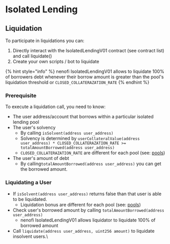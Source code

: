 # Isolated Lending

## Liquidation&#x20;

To participate in liquidations you can:

1. Directly interact with the IsolatedLendingV01 contract (see contract list) and call liquidate()
2. Create your own scripts / bot to liquidate

{% hint style="info" %}
nenofi IsolatedLendingV01 allows to liquidate 100% of borrowers debt whenever their borrow amount is greater than the pool's liquidation threshold or `CLOSED_COLLATERAZATION_RATE`
{% endhint %}

### Prerequisite

To execute a liquidation call, you need to know:

* The user address/account that borrows within a particular isolated lending pool
* The user's solvency
  * By calling `isSolvent(address user_address)`
  * Solvency is determined by `userCollateralValue(address user_address) * CLOSED_COLLATERAZATION_RATE >= totalAmountBorrowed(address user_address)`
  * `CLOSED_COLLATERAZATION_RATE` are different for each pool (see: [pools](../contracts/contracts.md))
* The user's amount of debt&#x20;
  * By calling`totalAmountBorrowed(address user_address)` you can get the borrowed amount.

### Liquidating a User

* If `isSolvent(address user_address)` returns false than that user is able to be liquidated.
  * Liquidation bonus are different for each pool (see: [pools](../contracts/contracts.md))
* Check user's borrowed amount by calling `totalAmountBorrowed(address user_address)`
  * nenofi IsolatedLendingV01 allows liquidator to liquidate 100% of borrowed amount
* Call `liquidate(address user_address, uint256 amount)` to liquidate insolvent users.\




